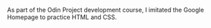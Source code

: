 As part of the Odin Project development course, I imitated the Google Homepage to practice HTML and CSS.
